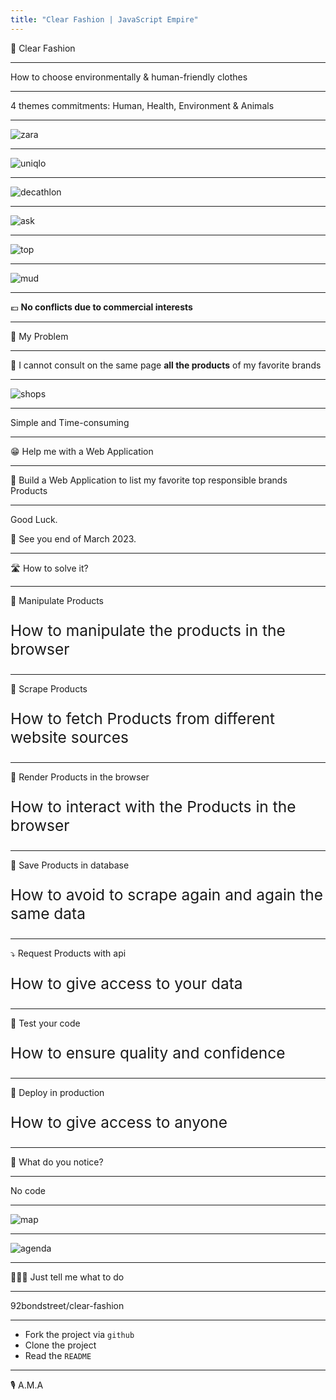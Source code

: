 ```yaml
---
title: "Clear Fashion | JavaScript Empire"
---
```


💙 Clear Fashion

---

How to choose environmentally & human-friendly clothes

---

4 themes commitments: Human, Health, Environment & Animals

---

![zara](./zara.png) <!-- .element height="50%" width="50%" -->

---

![uniqlo](./uniqlo.png) <!-- .element height="50%" width="50%" -->

---

![decathlon](./decathlon.png) <!-- .element height="50%" width="50%" -->

---

![ask](./ask.png) <!-- .element height="50%" width="50%" -->

---

![top](./top.png) <!-- .element height="50%" width="50%" -->

---

![mud](./green-lion.png) <!-- .element height="50%" width="50%" -->

---

💶 **No conflicts due to commercial interests**

---

🤔 My Problem

---

📱 I cannot consult on the same page **all the products** of my favorite brands

---

![shops](./shops.jpg)

---

Simple and Time-consuming

---

😁 Help me with a Web Application

---

🎯 Build a Web Application to list my favorite top responsible brands Products

---

Good Luck.

📅 See you end of March 2023.

---

🛣 How to solve it?

---

👖 Manipulate Products

<p style="font-size: 1.75em;">How to manipulate the products in the browser</p>

---

🧹 Scrape Products

<p style="font-size: 1.75em;">How to fetch Products from different website sources</p>

---

📱 Render Products in the browser

<p style="font-size: 1.75em;">How to interact with the Products in the browser</p>

---

💽 Save Products in database

<p style="font-size: 1.75em;">How to avoid to scrape again and again the same data</p>

---

⤵️ Request Products with api

<p style="font-size: 1.75em;">How to give access to your data</p>

---

🐛 Test your code

<p style="font-size: 1.75em;">How to ensure quality and confidence</p>

---

🚀 Deploy in production

<p style="font-size: 1.75em;">How to give access to anyone</p>

---

🤔 What do you notice?

---

No code

---

![map](./map.jpg)

---

![agenda](./agenda.png)

---

👩🏽‍💻 Just tell me what to do

---

92bondstreet/clear-fashion

---

* Fork the project via `github`
* Clone the project
* Read the `README`

---

🎙 A.M.A
